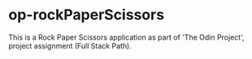 # op-rockPaperScissors
This is a Rock Paper Scissors application as part of 'The Odin Project', project assignment (Full Stack Path).
